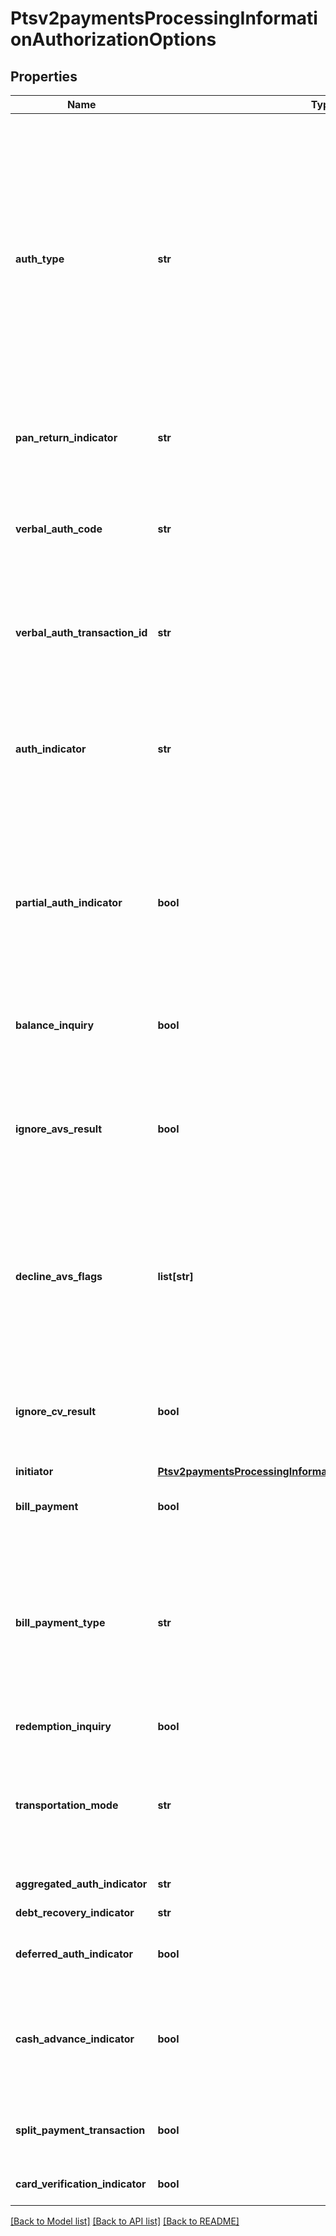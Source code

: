 # Ptsv2paymentsProcessingInformationAuthorizationOptions

## Properties
Name | Type | Description | Notes
------------ | ------------- | ------------- | -------------
**auth_type** | **str** | Authorization type. Possible values:   - &#x60;AUTOCAPTURE&#x60;: automatic capture.  - &#x60;STANDARDCAPTURE&#x60;: standard capture.  - &#x60;VERBAL&#x60;: forced capture. Include it in the payment request for a forced capture. Include it in the capture request for a verbal payment.  #### Asia, Middle East, and Africa Gateway; Cielo; Comercio Latino; and CyberSource Latin American Processing Set this field to &#x60;AUTOCAPTURE&#x60; and include it in a bundled request to indicate that you are requesting an automatic capture. If your account is configured to enable automatic captures, set this field to &#x60;STANDARDCAPTURE&#x60; and include it in a standard authorization or bundled request to indicate that you are overriding an automatic capture. For more information, see the &#x60;auth_type&#x60; field description in [Credit Card Services Using the SCMP API Guide.](https://apps.cybersource.com/library/documentation/dev_guides/CC_Svcs_SCMP_API/html/)  #### Forced Capture Set this field to &#x60;VERBAL&#x60; and include it in the authorization request to indicate that you are performing a forced capture; therefore, you receive the authorization code outside the CyberSource system.  #### Verbal Authorization Set this field to &#x60;VERBAL&#x60; and include it in the capture request to indicate that the request is for a verbal authorization. For more information, see \&quot;Verbal Authorizations\&quot; in [Credit Card Services Using the SCMP API](http://apps.cybersource.com/library/documentation/dev_guides/CC_Svcs_SCMP_API/html).  | [optional] 
**pan_return_indicator** | **str** | #### Visa Platform Connect The field contains the PAN translation indicator for American Express Contactless Transaction. Valid value is   1- Expresspay Translation, PAN request 2- Expresspay Translation, PAN and Expiry date request  | [optional] 
**verbal_auth_code** | **str** | Authorization code.  #### Forced Capture Use this field to send the authorization code you received from a payment that you authorized outside the CyberSource system.  #### PIN debit Authorization code that is returned by the processor.  Returned by PIN debit purchase.  #### Verbal Authorization Use this field in CAPTURE API to send the verbally received authorization code.  For processor-specific information, see the &#x60;auth_code&#x60; field description in [Credit Card Services Using the SCMP API](http://apps.cybersource.com/library/documentation/dev_guides/CC_Svcs_SCMP_API/html).  | [optional] 
**verbal_auth_transaction_id** | **str** | Transaction ID (TID).  #### FDMS South This field is required for verbal authorizations and forced captures with the American Express card type to comply with the CAPN requirements: - Forced capture: Obtain the value for this field from the authorization response. - Verbal authorization: You cannot obtain a value for this field so CyberSource uses the default value of &#x60;000000000000000&#x60; (15 zeros).  | [optional] 
**auth_indicator** | **str** | Flag that specifies the purpose of the authorization.  Possible values:  - **0**: Preauthorization  - **1**: Final authorization  To set the default for this field, contact CyberSource Customer Support.  #### Barclays and Elavon The default for Barclays and Elavon is 1 (final authorization). To change the default for this field, contact CyberSource Customer Support.  #### CyberSource through VisaNet When the value for this field is 0, it corresponds to the following data in the TC 33 capture file:  - Record: CP01 TCR0  - Position: 164  - Field: Additional Authorization Indicators When the value for this field is 1, it does not correspond to any data in the TC 33 capture file.  | [optional] 
**partial_auth_indicator** | **bool** | Flag that indicates whether the transaction is enabled for partial authorization. When the request includes this field, this value overrides the information in your account. Possible values: - &#x60;true&#x60;: Enable the transaction for partial authorization. - &#x60;false&#x60;: Do not enable the transaction for partial authorization.  #### PIN debit Required field for partial authorizations that use PIN debit purchase; otherwise, not used.  #### Used by **Authorization** Optional field.  #### CyberSource through VisaNet To set the default for this field, contact CyberSource Customer Support. The value for this field corresponds to the following data in the TC 33 capture file5: - Record: CP01 TCR0 - Position: 164 - Field: Additional Authorization Indicators  | [optional] 
**balance_inquiry** | **bool** | Flag that indicates whether to return balance information.  Possible values: - &#x60;true&#x60;: Return balance information. - &#x60;false&#x60;: Do not return balance information.  #### Used by **Authorization** Required for a balance inquiry; otherwise, not used.  #### PIN debit Required for a balance inquiry request of a PIN debit purchase; otherwise, not used.  | [optional] 
**ignore_avs_result** | **bool** | Flag for a sale request that indicates whether to allow the capture service to run even when the authorization receives an AVS decline, as indicated by a reply flag value of DAVSNO.  Possible values: - &#x60;true&#x60;: Ignore the results of AVS checking and run the capture service. - &#x60;false&#x60; (default): If the authorization receives an AVS decline, do not run the capture service. When the value of this field is &#x60;true&#x60;, the list in the &#x60;processingInformation.authorizationOptions.declineAvsFlags&#x60; field is ignored.  #### Used by **Authorization** Optional field. String (3)  | [optional] [default to False]
**decline_avs_flags** | **list[str]** | Comma-separated list of AVS flags that cause the reply flag &#x60;DAVSNO&#x60; to be returned.  **Important** To receive declines for the AVS code &#x60;N&#x60;, you must include the value &#x60;N&#x60; in the comma-separated list.    ### AVS Codes for Cielo 3.0 and CyberSource Latin American Processing    **Note** CyberSource Latin American Processing is the name of a specific processing connection that CyberSource supports.   In the CyberSource API documentation, CyberSource Latin American Processing does not refer to the general topic of processing in Latin America.   The information in this section is for the specific processing connection called CyberSource Latin American Processing.   It is not for any other Latin American processors that CyberSource supports.  |AVS Code|Description| |--- |--- | |D|Partial match: postal code and address match.| |E|Not supported: AVS is not supported for this card type. _or_ Invalid: the acquirer returned an unrecognized value for the AVS response.| |F|Partial match: postal code matches, but CPF and address do not match.*| |G|Not supported: AVS not supported or not verified.| |I|No match: AVS information is not available.| |K|Partial match: CPF matches, but postal code and address do not match.*| |L|Partial match: postal code and CPF match, but address does not match.*| |N|No match: postal code, CPF, and address do not match.*| |O|Partial match: CPF and address match, but postal code does not match.*| |R|Not supported: your implementation does not support AVS _or_ System unavailable.| |T|Partial match: address matches, but postal code and CPF do not match.*| |V|Match: postal code, CPF, and address match.*| |* CPF (Cadastro de Pessoas Fisicas) is required only for Redecard in Brazil.||  ### AVS Codes for All Other Processors  **Note** The list of AVS codes for all other processors follows these descriptions of the processor-specific information for these codes.  #### American Express Cards For American Express cards only, you can receive Visa and CyberSource AVS codes in addition to the American Express AVS codes.  **Note** For CyberSource through VisaNet, the American Express AVS codes are converted to Visa AVS codes before they are returned to you. As a result, you will not receive American Express AVS codes for the American Express card type.&lt;br/&gt;&lt;br/&gt;  _American Express Card codes_: &#x60;F&#x60;, &#x60;H&#x60;, &#x60;K&#x60;, &#x60;L&#x60;, &#x60;O&#x60;, &#x60;T&#x60;, &#x60;V&#x60;  #### Domestic and International Visa Cards The international and domestic alphabetic AVS codes are the Visa standard AVS codes. CyberSource maps the standard AVS return codes for other types of payment cards, including American Express cards, to the Visa standard AVS codes.  AVS is considered either domestic or international, depending on the location of the bank that issued the customer&#39;s payment card: - When the bank is in the U.S., the AVS is domestic. - When the bank is outside the U.S., the AVS is international.  You should be prepared to handle both domestic and international AVS result codes: - For international cards, you can receive domestic AVS codes in addition to the international AVS codes. - For domestic cards, you can receive international AVS codes in addition to the domestic AVS codes.  _International Visa Codes_: &#x60;B&#x60;, &#x60;C&#x60;, &#x60;D&#x60;, &#x60;G&#x60;, &#x60;I&#x60;, &#x60;M&#x60;, &#x60;P&#x60;  _Domestic Visa Codes_: &#x60;A&#x60;, &#x60;E&#x60;,&#x60;N&#x60;, &#x60;R&#x60;, &#x60;S&#x60;, &#x60;U&#x60;, &#x60;W&#x60;, &#x60;X&#x60;, &#x60;Y&#x60;, &#x60;Z&#x60;  #### CyberSource Codes The numeric AVS codes are created by CyberSource and are not standard Visa codes. These AVS codes can be returned for any card type.  _CyberSource Codes_: &#x60;1&#x60;, &#x60;2&#x60;, &#x60;3&#x60;, &#x60;4&#x60;  ### Table of AVS Codes for All Other Processors  |AVS Code|Description| |--- |--- | |A|Partial match: street address matches, but 5-digit and 9-digit postal codes do not match.| |B|Partial match: street address matches, but postal code is not verified. Returned only for Visa cards not issued in the U.S.| |C|No match: street address and postal code do not match. Returned only for Visa cards not issued in the U.S.| |D &amp; M|Match: street address and postal code match. Returned only for Visa cards not issued in the U.S.| |E|Invalid: AVS data is invalid or AVS is not allowed for this card type.| |F|Partial match: card member’s name does not match, but billing postal code matches.| |G|Not supported: issuing bank outside the U.S. does not support AVS.| |H|Partial match: card member’s name does not match, but street address and postal code match. Returned only for the American Express card type.| |I|No match: address not verified. Returned only for Visa cards not issued in the U.S.| |K|Partial match: card member’s name matches, but billing address and billing postal code do not match. Returned only for the American Express card type.| |L|Partial match: card member’s name and billing postal code match, but billing address does not match. Returned only for the American Express card type.| |M|See the entry for D &amp; M.| |N|No match: one of the following: street address and postal code do not match _or_ (American Express card type only) card member’s name, street address, and postal code do not match.| |O|Partial match: card member’s name and billing address match, but billing postal code does not match. Returned only for the American Express card type.| |P|Partial match: postal code matches, but street address not verified. Returned only for Visa cards not issued in the U.S.| |R|System unavailable.| |S|Not supported: issuing bank in the U.S. does not support AVS.| |T|Partial match: card member’s name does not match, but street address matches. Returned only for the American Express card type.| |U|System unavailable: address information unavailable for one of these reasons: The U.S. bank does not support AVS outside the U.S. _or_ The AVS in a U.S. bank is not functioning properly.| |V|Match: card member’s name, billing address, and billing postal code match. Returned only for the American Express card type.| |W|Partial match: street address does not match, but 9-digit postal code matches.| |X|Match: street address and 9-digit postal code match.| |Y|Match: street address and 5-digit postal code match.| |Z|Partial match: street address does not match, but 5-digit postal code matches.| |1|Not supported: one of the following: AVS is not supported for this processor or card type _or_ AVS is disabled for your CyberSource account. To enable AVS, contact CyberSource Customer Support.| |2|Unrecognized: the processor returned an unrecognized value for the AVS response.| |3|Match: address is confirmed. Returned only for PayPal Express Checkout.| |4|No match: address is not confirmed. Returned only for PayPal Express Checkout.| |5|No match: no AVS code was returned by the processor.|  | [optional] 
**ignore_cv_result** | **bool** | Flag for a sale request that indicates whether to allow the capture service to run even when the authorization receives a CVN decline, as indicated by an &#x60;processorInformation.cardVerification.resultCode&#x60; value of &#x60;D&#x60; or &#x60;N&#x60;. Possible values: - &#x60;true&#x60;: Ignore the results of CVN checking and run the capture service. - &#x60;false&#x60; (default): If the authorization receives a CVN decline, do not run the capture service.  #### Used by **Authorization** Optional field.  | [optional] [default to False]
**initiator** | [**Ptsv2paymentsProcessingInformationAuthorizationOptionsInitiator**](Ptsv2paymentsProcessingInformationAuthorizationOptionsInitiator.md) |  | [optional] 
**bill_payment** | **bool** | Indicates payment for bill or payment towards existing contractual loan.  Possible values: - &#x60;true&#x60;: Bill payment or loan payment. - &#x60;false&#x60; (default): Not a bill payment or loan payment.  Optional request field.  | [optional] 
**bill_payment_type** | **str** | Reason for the payment.  Possible values: - 001: Utility payment - 002: Government services - 003: Mobile phone top-up - 004: Coupon payment - 005: Installment based repayment  The value for this field corresponds to the following data in the TC 33A capture file (applicable to Brazil): - Record: CP07 TCR0 - Position: 48-50 - Field: Bill Payment Transaction Type Identifier  The value for this field corresponds to the following data in the TC 33A capture file (applicable to Installment) based Repayment): - Record: CP01 TCR6 - Position: 154-156 - Field: Bill Payment Transaction Type Identifier   This field is supported for 1. Bill payments in Brazil with Mastercard on CyberSource through VisaNet. 2. Installment based repayment transactions on Cybersource through VisaNet.  | [optional] 
**redemption_inquiry** | **bool** | Flag that indicates the payment request is a redemption inquiry.  Possible values:   - &#x60;true&#x60;   - &#x60;false&#x60;  | [optional] 
**transportation_mode** | **str** | Type of transportation mode :  Possible Values: - 00 &#x3D; Unknown - 01 &#x3D; Urban bus - 02 &#x3D; Interurban bus - 03&#x3D;Lighttrainmasstransit(Underground Metro LTR) - 04 &#x3D; Train - 05 &#x3D; Commuter train - 06 &#x3D; Water-borne vehicle - 07 &#x3D; Toll - 08 &#x3D; Parking - 09 &#x3D; Taxi - 10 &#x3D; High-speed train - 11 &#x3D; Rural bus - 12 &#x3D; Express commuter train - 13 &#x3D; Para transit - 14 &#x3D; Self drive vehicle - 15 &#x3D; Coach - 16 &#x3D; Locomotive - 17 &#x3D; Powered motor coach - 18 &#x3D; Trailer - 19 &#x3D; Regional train - 20 &#x3D; Inter-city - 21 &#x3D; Funicular train - 22 &#x3D; Cable car  | [optional] 
**aggregated_auth_indicator** | **str** | Indicates if transaction is an aggregated auth  Possible values: - **true** - **false**  | [optional] 
**debt_recovery_indicator** | **str** | Indicates if transaction is a debt recovery request  Possible values: - **true** - **false**  | [optional] 
**deferred_auth_indicator** | **bool** | Flag that indicates whether the authorization request was delayed because connectivity was interrupted.  Possible values:   - &#x60;true&#x60; (Deferred authorization)   - &#x60;false&#x60; (default: Not a deferred authorization)  | [optional] 
**cash_advance_indicator** | **bool** | This API field enables the merchant to indicate that a given transaction is Cash Advance.  Cash advance or Cash disbursement functionality allows a merchant to dispense cash at a point of sale. It provides the ability of a POS system to act like an ATM. These terminals are typically seen in bank branches where customers can use their card and withdraw cash or at merchant locations where ATMs are sparse.  Possible values:   - &#x60;true&#x60; (Cash advance is supported)   - &#x60;false&#x60; (default: cash advance is not supported)  | [optional] 
**split_payment_transaction** | **bool** | #### Visa Platform Connect Indicates split payment transaction. A split payment allows the use of two payment methods for a single transaction.  Possible values:   - &#x60;true&#x60; (split payment transaction is supported)   - &#x60;false&#x60; (default: split payment transaction is not supported)  | [optional] 
**card_verification_indicator** | **bool** | This API field will indicate whether a card verification check is being performed during the transaction  Possible values:   - &#x60;true&#x60;   - &#x60;false&#x60; (default value)  | [optional] 

[[Back to Model list]](../README.md#documentation-for-models) [[Back to API list]](../README.md#documentation-for-api-endpoints) [[Back to README]](../README.md)


